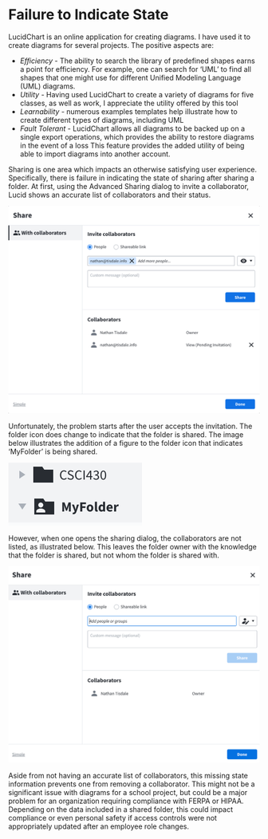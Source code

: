 # Failure to Indicate State

LucidChart is an online application for creating diagrams. I have used it to create diagrams for several projects. The positive aspects are:

* _Efficiency_ - The ability to search the library of predefined shapes earns a point for efficiency. For example, one can search for ‘UML’ to find all shapes that one might use for different Unified Modeling Language (UML) diagrams.
* _Utility_ - Having used LucidChart to create a variety of diagrams for five classes, as well as work, I appreciate the utility offered by this tool
* _Learnability_ - numerous examples templates help illustrate how to create different types of diagrams, including UML
* _Fault Tolerant_ - LucidChart allows all diagrams to be backed up on a single export operations, which provides the ability to restore diagrams in the event of a loss This feature provides the added utility of being able to import diagrams into another account.

Sharing is one area which impacts an otherwise satisfying user experience.  Specifically, there is failure in indicating the state of sharing after sharing a folder.  At first, using the Advanced Sharing dialog to invite a collaborator, Lucid shows an accurate list of collaborators and their status.

![Advanced Sharing Dialog](lucid.advanced.share.png "LucidChart Advanced Sharing Dialog")

Unfortunately, the problem starts after the user accepts the invitation.  The folder icon does change to indicate that the folder is shared.  The image below illustrates the addition of a figure to the folder icon that indicates ‘MyFolder’ is being shared.

![Shared Folder Icon](lucid.shared.folder.png "LucidChart Shared Folder vs. Non-shared Folder")

However, when one opens the sharing dialog, the collaborators are not listed, as illustrated below.  This leaves the folder owner with the knowledge that the folder is shared, but not whom the folder is shared with. 

![Collaborators List Missing Collaborators](lucid.missing.collaborators.png "Advanced Sharing Dialog Missing Collaborators")

Aside from not having an accurate list of collaborators, this missing state information prevents one from removing a collaborator.  This might not be a significant issue with diagrams for a school project, but could be a major problem for an organization requiring compliance with FERPA or HIPAA.   Depending on the data included in a shared folder, this could impact compliance or even personal safety if access controls were not appropriately updated after an employee role changes.

